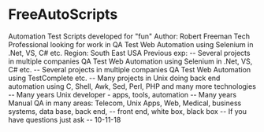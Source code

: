 # FreeAutoScripts
  Automation Test Scripts developed for "fun" 
  Author: Robert Freeman 
  Tech Professional looking for work in QA Test Web Automation using Selenium in .Net, VS, C# etc. 
  Region: South East USA
  Previous exp: 
  -- Several projects in multiple companies QA Test Web Automation using Selenium in .Net, VS, C# etc.
  -- Several projects in multiple companies QA Test Web Automation using TestComplete etc.
  -- Many projects in Unix doing back end automation using C, Shell, Awk, Sed, Perl, PHP and many more technologies
  -- Many years Unix developer - apps, tools, automation
  -- Many years Manual QA in many areas: Telecom, Unix Apps, Web, Medical, business systems, data base, back end, 
  -- front end, white box, black box
  -- If you have questions just ask
  -- 10-11-18
